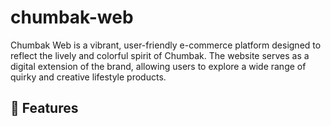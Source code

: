 # chumbak-web

Chumbak Web is a vibrant, user-friendly e-commerce platform designed to reflect the lively and colorful spirit of Chumbak. The website serves as a digital extension of the brand, allowing users to explore a wide range of quirky and creative lifestyle products.


## 🚀 Features
